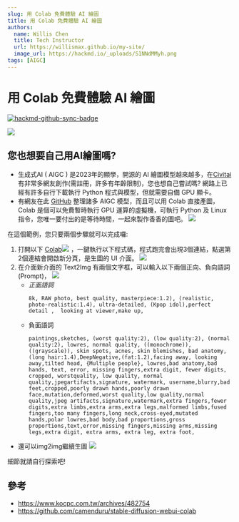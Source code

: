 ```yaml
---
slug: 用 Colab 免費體驗 AI 繪圖
title: 用 Colab 免費體驗 AI 繪圖
authors:
  name: Willis Chen
  title: Tech Instructor
  url: https://willismax.github.io/my-site/
  image_url: https://hackmd.io/_uploads/S1NNdMMyh.png
tags: [AIGC]
---
```


# 用 Colab 免費體驗 AI 繪圖

[![hackmd-github-sync-badge](https://hackmd.io/DeV6o4MAS1e8QLQ-dD0cMA/badge)](https://hackmd.io/DeV6o4MAS1e8QLQ-dD0cMA)

![](https://hackmd.io/_uploads/S1NNdMMyh.png)

## 您也想要自己用AI繪圖嗎?
- 生成式AI ( AIGC ) 是2023年的顯學，開源的 AI 繪圖模型越來越多，在[Civitai](https://civitai.com/)有非常多網友創作(需註冊，許多有年齡限制)，您也想自己嘗試嗎? 網路上已經有許多自行下載執行 Python 程式與模型，但就需要自備 GPU 顯卡。
- 有網友在此 [GitHub](https://github.com/camenduru/stable-diffusion-webui-colab) 整理諸多 AIGC 模型，而且可以用 Colab 直接產圖， Colab 是個可以免費暫時執行 GPU 運算的虛擬機，可執行 Python 及 Linux指令，您唯一要付出的是等待時間，一起來製作香香的圖吧。
![](https://hackmd.io/_uploads/SJ2JuMGy2.png)


在這個範例，您只要兩個步驟就可以完成囉:

1. 打開以下 [Colab![](https://hackmd.io/_uploads/ryg0Yfzkh.png)](https://colab.research.google.com/drive/15NIShDq3Q7TH8ziwnAlQBFhKLTgqJO0m?usp=sharing) ，一鍵執行以下程式碼，程式跑完會出現3個連結，點選第2個連結會開啟新分頁，是生圖的 UI 介面。
  ![](https://hackmd.io/_uploads/SkBJbGGy2.png)
2. 在介面新介面的 Text2Img 有兩個文字框，可以輸入以下兩個正向、負向語詞(Prompt)，
  ![](https://hackmd.io/_uploads/Hy5rCbMJ3.png)
    - *正面語詞*
        ```
        8k, RAW photo, best quality, masterpiece:1.2), (realistic, photo-realistic:1.4), ultra-detailed, (Kpop idol),perfect detail ,  looking at viewer,make up,
        ```
     - 負面語詞
        ```
        paintings,sketches, (worst quality:2), (low quality:2), (normal quality:2), lowres, normal quality, ((monochrome)), ((grayscale)), skin spots, acnes, skin blemishes, bad anatomy,(long hair:1.4),DeepNegative,(fat:1.2),facing away, looking away,tilted head, {Multiple people}, lowres,bad anatomy,bad hands, text, error, missing fingers,extra digit, fewer digits, cropped, worstquality, low quality, normal quality,jpegartifacts,signature, watermark, username,blurry,bad feet,cropped,poorly drawn hands,poorly drawn face,mutation,deformed,worst quality,low quality,normal quality,jpeg artifacts,signature,watermark,extra fingers,fewer digits,extra limbs,extra arms,extra legs,malformed limbs,fused fingers,too many fingers,long neck,cross-eyed,mutated hands,polar lowres,bad body,bad proportions,gross proportions,text,error,missing fingers,missing arms,missing legs,extra digit, extra arms, extra leg, extra foot,
        ```


- 還可以img2img繼續生圖
  ![](https://hackmd.io/_uploads/H1V8Jfz1h.png)

細節就請自行探索吧!

## 參考
- https://www.kocpc.com.tw/archives/482754
- https://github.com/camenduru/stable-diffusion-webui-colab